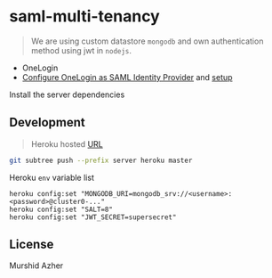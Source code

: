 # saml-multi-tenancy

> We are using custom datastore `mongodb` and own authentication method using jwt in `nodejs`.

- OneLogin
- [Configure OneLogin as SAML Identity Provider](https://auth0.com/docs/protocols/saml-configuration-options/configure-onelogin-as-saml-identity-provider) and [setup](http://communicocollege.com/onelogin-setup-1262)

Install the server dependencies

## Development

> Heroku hosted [URL](https://saml-multitenancy.herokuapp.com/)

```sh
git subtree push --prefix server heroku master
```

Heroku `env` variable list

```
heroku config:set "MONGODB_URI=mongodb_srv://<username>:<password>@cluster0-..."
heroku config:set "SALT=8"
heroku config:set "JWT_SECRET=supersecret"
```

## License

Murshid Azher